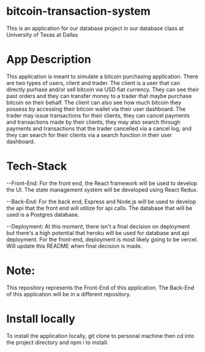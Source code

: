 # bitcoin-transaction-system
This is an application for our database project in our database class at University of Texas at Dallas

# App Description
 This application is meant to simulate a bitcoin purchasing application. There are two types of users,
client and trader. The client is a user that can directly purhase and/or sell bitcoin via USD fiat currency.
They can see their past orders and they can transfer money to a trader that maybe purchase bitcoin on their behalf.
The client can also see how much bitcoin they possess by accessing their bitcoin wallet via their user dashboard.
The trader may issue transactions for their clients, they can cancel payments and transactions made by their clients,
they may also search through payments and transactions that the trader cancelled via a cancel log, and they can
search for their clients via a search function in their user dashboard.

# Tech-Stack
--Front-End: For the front end, the React framework will be used to develop the UI. The state management 
system will be developed using React Redux.

--Back-End: For the back end, Express and Node.js will be used to develop the api that the front end will
utilize for api calls. The database that will be used is a Postgres database. 

--Deployment: At this moment, there isn't a final decision on deployment but there's a high potential that
heroku will be used for database and api deployment. For the front-end, deployment is most likely going to be vercel.
Will update this README when final decision is made.

# Note:
This repository represents the Front-End of this application.
The Back-End of this application will be in a different repository.

# Install locally
To install the application locally, git clone to personal machine then
cd into the project directory and npm i to install.


 
  
